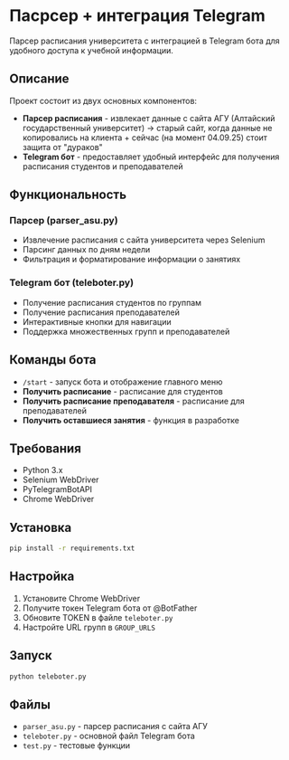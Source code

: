 # Пасрсер + интеграция Telegram

Парсер расписания университета с интеграцией в Telegram бота для удобного доступа к учебной информации.

## Описание

Проект состоит из двух основных компонентов:
- **Парсер расписания** - извлекает данные с сайта АГУ (Алтайский государственный университет) -> старый сайт, когда данные не копировались на клиента + сейчас (на момент 04.09.25) стоит защита от "дураков"
- **Telegram бот** - предоставляет удобный интерфейс для получения расписания студентов и преподавателей

## Функциональность

### Парсер (parser_asu.py)
- Извлечение расписания с сайта университета через Selenium
- Парсинг данных по дням недели
- Фильтрация и форматирование информации о занятиях

### Telegram бот (teleboter.py)
- Получение расписания студентов по группам
- Получение расписания преподавателей
- Интерактивные кнопки для навигации
- Поддержка множественных групп и преподавателей

## Команды бота

- `/start` - запуск бота и отображение главного меню
- **Получить расписание** - расписание для студентов
- **Получить расписание преподавателя** - расписание для преподавателей
- **Получить оставшиеся занятия** - функция в разработке

## Требования

- Python 3.x
- Selenium WebDriver
- PyTelegramBotAPI
- Chrome WebDriver

## Установка

```bash
pip install -r requirements.txt
```

## Настройка

1. Установите Chrome WebDriver
2. Получите токен Telegram бота от @BotFather
3. Обновите TOKEN в файле `teleboter.py`
4. Настройте URL групп в `GROUP_URLS`

## Запуск

```bash
python teleboter.py
```

## Файлы

- `parser_asu.py` - парсер расписания с сайта АГУ
- `teleboter.py` - основной файл Telegram бота
- `test.py` - тестовые функции
